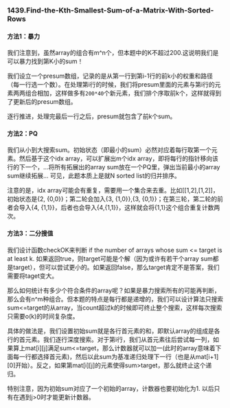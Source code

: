 ### 1439.Find-the-Kth-Smallest-Sum-of-a-Matrix-With-Sorted-Rows

#### 方法1：暴力
我们注意到，虽然array的组合有m^n个，但本题中的K不超过200.这说明我们是可以暴力找到第K小的sum！

我们设立一个presum数组，记录的是从第一行到第i-1行的前k小的权重和路径（每一行选一个数）。在处理第i行的时候，我们将presum里面的元素与第i行的元素两两组合相加，这样做多有```200*40```个新元素，我们排个序取前k个，这样就得到了更新后的presum数组。

逐行推进，处理完最后一行之后，presum就包含了前k个sum。

#### 方法2：PQ
我们从小到大搜索sum。初始状态（即最小的sum）必然对应着每行取第一个元素。然后基于这个idx array，可以扩展出m个idx array，即将每行的指针移向该行的下一个，...将所有拓展出的array sum放在一个PQ里，弹出当前最小的array sum继续拓展... 可见，此题本质上是就N sorted list的归并排序。

注意的是，idx array可能会有重复，需要用一个集合来去重。比如[[1,2],[1,2]]，初始状态是{2, {0,0}}；第二轮会加入{3, {1,0}},{3, {0,1}}；在第三轮，第二轮的前者会导入{4, {1,1}}，后者也会导入{4,{1,1}}，这样就会将{1,1}这个组合重复计数两次。

#### 方法3：二分搜值
我们设计函数checkOK来判断 if the number of arrays whose sum <= target is at least k. 如果返回true，则target可能是个解（因为或许有若干个array sum都是target），但可以尝试更小的。如果返回false，那么target肯定不是答案，我们需要将taget变大。

那么如何统计有多少个符合条件的array呢？如果是暴力搜索所有的可能再判断，那么会有n^m种组合。但本题的特点是每行都是递增的，我们可以设计算法只搜索sum<=target的从array，当count超过k的时候即可终止整个搜索，这样每次搜索只需要o(k)的时间复杂度。

具体的做法是，我们设置初始sum就是各行首元素的和，即默认array的组成是各行的首元素。我们逐行深度搜索。对于第i行，我们从首元素往后尝试每一列，如果算上mat[i][j]满足sum<=target，那么计数器就可以加一(此时的array意味着下面每一行都选择首元素)，然后以此sum为基准递归处理下一行（也是从mat[i+1][0]开始）。反之，如果第mat[i][j]的元素使得sum>target，那么就终止这个递归。

特别注意，因为初始sum对应了一个初始的array，计数器也要初始化为1. 以后只有在遇到j>0时才能更新计数器。
